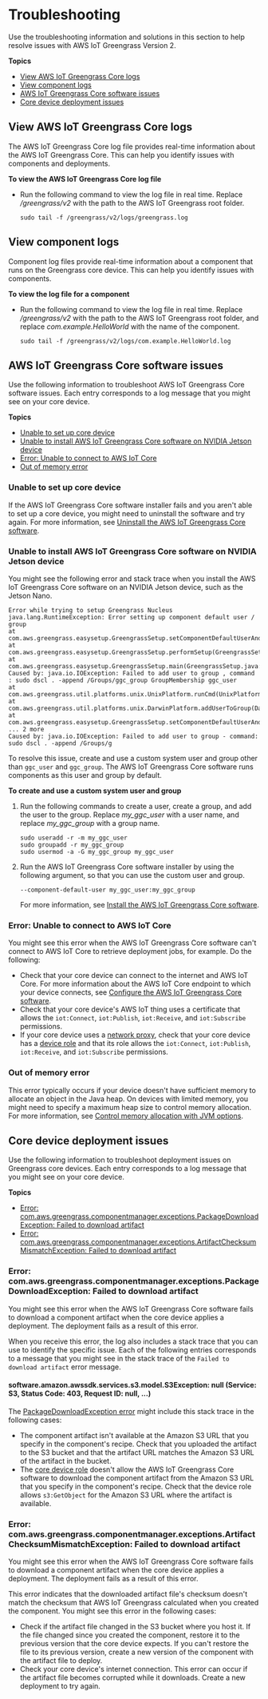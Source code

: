 # Troubleshooting<a name="troubleshooting"></a>

Use the troubleshooting information and solutions in this section to help resolve issues with AWS IoT Greengrass Version 2\.

**Topics**
+ [View AWS IoT Greengrass Core logs](#view-greengrass-core-logs)
+ [View component logs](#view-component-logs)
+ [AWS IoT Greengrass Core software issues](#greengrass-core-issues)
+ [Core device deployment issues](#greengrass-core-deployment-issues)

## View AWS IoT Greengrass Core logs<a name="view-greengrass-core-logs"></a>

The AWS IoT Greengrass Core log file provides real\-time information about the AWS IoT Greengrass Core\. This can help you identify issues with components and deployments\.

**To view the AWS IoT Greengrass Core log file**
+ Run the following command to view the log file in real time\. Replace */greengrass/v2* with the path to the AWS IoT Greengrass root folder\.

  ```
  sudo tail -f /greengrass/v2/logs/greengrass.log
  ```

## View component logs<a name="view-component-logs"></a>

Component log files provide real\-time information about a component that runs on the Greengrass core device\. This can help you identify issues with components\.

**To view the log file for a component**
+ Run the following command to view the log file in real time\. Replace */greengrass/v2* with the path to the AWS IoT Greengrass root folder, and replace *com\.example\.HelloWorld* with the name of the component\.

  ```
  sudo tail -f /greengrass/v2/logs/com.example.HelloWorld.log
  ```

## AWS IoT Greengrass Core software issues<a name="greengrass-core-issues"></a>

Use the following information to troubleshoot AWS IoT Greengrass Core software issues\. Each entry corresponds to a log message that you might see on your core device\.

**Topics**
+ [Unable to set up core device](#unable-to-set-up-core-device)
+ [Unable to install AWS IoT Greengrass Core software on NVIDIA Jetson device](#unable-to-install-on-jetson-device)
+ [Error: Unable to connect to AWS IoT Core](#core-error-unable-to-connect-to-aws-iot)
+ [Out of memory error](#java-out-of-memory)

### Unable to set up core device<a name="unable-to-set-up-core-device"></a>

If the AWS IoT Greengrass Core software installer fails and you aren't able to set up a core device, you might need to uninstall the software and try again\. For more information, see [Uninstall the AWS IoT Greengrass Core software](configure-greengrass-core-v2.md#uninstall-greengrass-core-v2)\.

### Unable to install AWS IoT Greengrass Core software on NVIDIA Jetson device<a name="unable-to-install-on-jetson-device"></a>

You might see the following error and stack trace when you install the AWS IoT Greengrass Core software on an NVIDIA Jetson device, such as the Jetson Nano\.

```
Error while trying to setup Greengrass Nucleus
java.lang.RuntimeException: Error setting up component default user / group
at com.aws.greengrass.easysetup.GreengrassSetup.setComponentDefaultUserAndGroup(GreengrassSetup.java:492)
at com.aws.greengrass.easysetup.GreengrassSetup.performSetup(GreengrassSetup.java:283)
at com.aws.greengrass.easysetup.GreengrassSetup.main(GreengrassSetup.java:242)
Caused by: java.io.IOException: Failed to add user to group , command : sudo dscl . -append /Groups/ggc_group GroupMembership ggc_user
at com.aws.greengrass.util.platforms.unix.UnixPlatform.runCmd(UnixPlatform.java:433)
at com.aws.greengrass.util.platforms.unix.DarwinPlatform.addUserToGroup(DarwinPlatform.java:48)
at com.aws.greengrass.easysetup.GreengrassSetup.setComponentDefaultUserAndGroup(GreengrassSetup.java:484)
... 2 more
Caused by: java.io.IOException: Failed to add user to group - command: sudo dscl . -append /Groups/g
```

To resolve this issue, create and use a custom system user and group other than `ggc_user` and `ggc_group`\. The AWS IoT Greengrass Core software runs components as this user and group by default\. 

**To create and use a custom system user and group**

1. Run the following commands to create a user, create a group, and add the user to the group\. Replace *my\_ggc\_user* with a user name, and replace *my\_ggc\_group* with a group name\.

   ```
   sudo useradd -r -m my_ggc_user
   sudo groupadd -r my_ggc_group
   sudo usermod -a -G my_ggc_group my_ggc_user
   ```

1. Run the AWS IoT Greengrass Core software installer by using the following argument, so that you can use the custom user and group\.

   ```
   --component-default-user my_ggc_user:my_ggc_group
   ```

   For more information, see [Install the AWS IoT Greengrass Core software](install-greengrass-core-v2.md)\.

### Error: Unable to connect to AWS IoT Core<a name="core-error-unable-to-connect-to-aws-iot"></a>

You might see this error when the AWS IoT Greengrass Core software can't connect to AWS IoT Core to retrieve deployment jobs, for example\. Do the following:
+ Check that your core device can connect to the internet and AWS IoT Core\. For more information about the AWS IoT Core endpoint to which your device connects, see [Configure the AWS IoT Greengrass Core software](configure-greengrass-core-v2.md)\.
+ Check that your core device's AWS IoT thing uses a certificate that allows the `iot:Connect`, `iot:Publish`, `iot:Receive`, and `iot:Subscribe` permissions\.
+ If your core device uses a [network proxy](configure-greengrass-core-v2.md#configure-network-proxy), check that your core device has a [device role](device-service-role.md) and that its role allows the `iot:Connect`, `iot:Publish`, `iot:Receive`, and `iot:Subscribe` permissions\.

### Out of memory error<a name="java-out-of-memory"></a>

This error typically occurs if your device doesn't have sufficient memory to allocate an object in the Java heap\. On devices with limited memory, you might need to specify a maximum heap size to control memory allocation\. For more information, see [Control memory allocation with JVM options](configure-greengrass-core-v2.md#jvm-tuning)\.

## Core device deployment issues<a name="greengrass-core-deployment-issues"></a>

Use the following information to troubleshoot deployment issues on Greengrass core devices\. Each entry corresponds to a log message that you might see on your core device\.

**Topics**
+ [Error: com\.aws\.greengrass\.componentmanager\.exceptions\.PackageDownloadException: Failed to download artifact](#core-error-failed-to-download-artifact-package-download-exception)
+ [Error: com\.aws\.greengrass\.componentmanager\.exceptions\.ArtifactChecksumMismatchException: Failed to download artifact](#core-error-failed-to-download-artifact-checksum-mismatch-exception)

### Error: com\.aws\.greengrass\.componentmanager\.exceptions\.PackageDownloadException: Failed to download artifact<a name="core-error-failed-to-download-artifact-package-download-exception"></a>

You might see this error when the AWS IoT Greengrass Core software fails to download a component artifact when the core device applies a deployment\. The deployment fails as a result of this error\.

When you receive this error, the log also includes a stack trace that you can use to identify the specific issue\. Each of the following entries corresponds to a message that you might see in the stack trace of the `Failed to download artifact` error message\.

#### software\.amazon\.awssdk\.services\.s3\.model\.S3Exception: null \(Service: S3, Status Code: 403, Request ID: null, \.\.\.\)<a name="core-error-failed-to-download-artifact-s3-permissions"></a>

The [PackageDownloadException error](#core-error-failed-to-download-artifact-package-download-exception) might include this stack trace in the following cases:
+ The component artifact isn't available at the Amazon S3 URL that you specify in the component's recipe\. Check that you uploaded the artifact to the S3 bucket and that the artifact URL matches the Amazon S3 URL of the artifact in the bucket\.
+ The [core device role](device-service-role.md) doesn't allow the AWS IoT Greengrass Core software to download the component artifact from the Amazon S3 URL that you specify in the component's recipe\. Check that the device role allows `s3:GetObject` for the Amazon S3 URL where the artifact is available\.

### Error: com\.aws\.greengrass\.componentmanager\.exceptions\.ArtifactChecksumMismatchException: Failed to download artifact<a name="core-error-failed-to-download-artifact-checksum-mismatch-exception"></a>

You might see this error when the AWS IoT Greengrass Core software fails to download a component artifact when the core device applies a deployment\. The deployment fails as a result of this error\.

This error indicates that the downloaded artifact file's checksum doesn't match the checksum that AWS IoT Greengrass calculated when you created the component\. You might see this error in the following cases:
+ Check if the artifact file changed in the S3 bucket where you host it\. If the file changed since you created the component, restore it to the previous version that the core device expects\. If you can't restore the file to its previous version, create a new version of the component with the artifact file to deploy\.
+ Check your core device's internet connection\. This error can occur if the artifact file becomes corrupted while it downloads\. Create a new deployment to try again\.